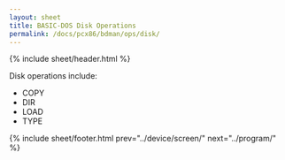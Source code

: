 ```yaml
---
layout: sheet
title: BASIC-DOS Disk Operations
permalink: /docs/pcx86/bdman/ops/disk/
---
```


{% include sheet/header.html %}

Disk operations include:

- COPY
- DIR
- LOAD
- TYPE

{% include sheet/footer.html prev="../device/screen/" next="../program/" %}
